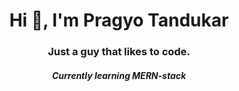 <h1 align="center">Hi 👋, I'm Pragyo Tandukar</h1>
<h3 align="center">Just a guy that likes to code.</h3>
<h5 align="center">Currently learning MERN-stack</h5>



